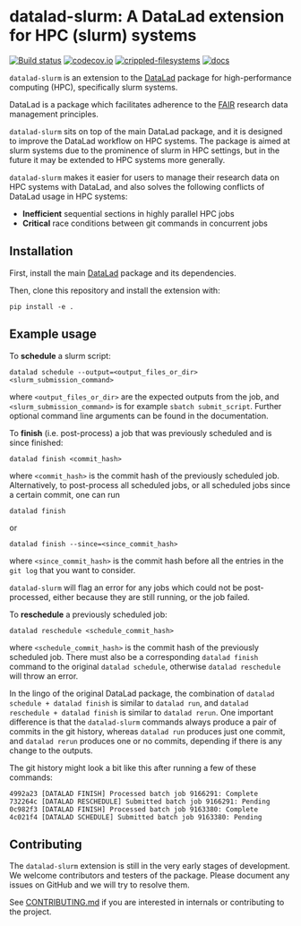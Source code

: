 # datalad-slurm: A DataLad extension for HPC (slurm) systems

[![Build status](https://ci.appveyor.com/api/projects/status/g9von5wtpoidcecy/branch/main?svg=true)](https://ci.appveyor.com/project/mih/datalad-extension-template/branch/main) [![codecov.io](https://codecov.io/github/datalad/datalad-extension-template/coverage.svg?branch=main)](https://codecov.io/github/datalad/datalad-extension-template?branch=main) [![crippled-filesystems](https://github.com/datalad/datalad-extension-template/workflows/crippled-filesystems/badge.svg)](https://github.com/datalad/datalad-extension-template/actions?query=workflow%3Acrippled-filesystems) [![docs](https://github.com/datalad/datalad-extension-template/workflows/docs/badge.svg)](https://github.com/datalad/datalad-extension-template/actions?query=workflow%3Adocs)


`datalad-slurm` is an extension to the [DataLad](http://datalad.org) package for high-performance computing (HPC), specifically slurm systems. 

DataLad is a package which facilitates adherence to the [FAIR](https://www.nature.com/articles/sdata201618) research data management principles.

`datalad-slurm` sits on top of the main DataLad package, and it is designed to improve the DataLad workflow on HPC systems. The package is aimed at slurm systems due to the prominence of slurm in HPC settings, but in the future it may be extended to HPC systems more generally. 

`datalad-slurm` makes it easier for users to manage their research data on HPC systems with DataLad, and also solves the following conflicts of DataLad usage in HPC systems:

- **Inefficient** sequential sections in highly parallel HPC jobs
- **Critical** race conditions between git commands in concurrent jobs

## Installation

First, install the main [DataLad](http://datalad.org) package and its dependencies.

Then, clone this repository and install the extension with:

    pip install -e .

## Example usage

To **schedule** a slurm script:

    datalad schedule --output=<output_files_or_dir> <slurm_submission_command>

where `<output_files_or_dir>` are the expected outputs from the job, and `<slurm_submission_command>` is for example `sbatch submit_script`. Further optional command line arguments can be found in the documentation.

To **finish** (i.e. post-process) a job that was previously scheduled and is since finished:

    datalad finish <commit_hash>

where `<commit_hash>` is the commit hash of the previously scheduled job. Alternatively, to post-process all scheduled jobs, or all scheduled jobs since a certain commit, one can run

    datalad finish
or

    datalad finish --since=<since_commit_hash>

where `<since_commit_hash>` is the commit hash before all the entries in the `git log` that you want to consider.

`datalad-slurm` will flag an error for any jobs which could not be post-processed, either because they are still running, or the job failed.

To **reschedule** a previously scheduled job:

    datalad reschedule <schedule_commit_hash>

where `<schedule_commit_hash>` is the commit hash of the previously scheduled job. There must also be a corresponding `datalad finish` command to the original `datalad schedule`, otherwise `datalad reschedule` will throw an error.

In the lingo of the original DataLad package, the combination of `datalad schedule + datalad finish` is similar to `datalad run`, and `datalad reschedule + datalad finish` is similar to `datalad rerun`. One important difference is that the `datalad-slurm` commands always produce a pair of commits in the git history, whereas `datalad run` produces just one commit, and `datalad rerun` produces one or no commits, depending if there is any change to the outputs.

The git history might look a bit like this after running a few of these commands:

    4992a23 [DATALAD FINISH] Processed batch job 9166291: Complete
    732264c [DATALAD RESCHEDULE] Submitted batch job 9166291: Pending
    0c982f3 [DATALAD FINISH] Processed batch job 9163380: Complete
    4c021f4 [DATALAD SCHEDULE] Submitted batch job 9163380: Pending

## Contributing

The `datalad-slurm` extension is still in the very early stages of development. We welcome contributors and testers of the package. Please document any issues on GitHub and we will try to resolve them.

See [CONTRIBUTING.md](CONTRIBUTING.md) if you are interested in internals or
contributing to the project.
